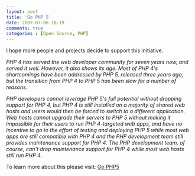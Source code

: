 ```yaml
---
layout: post
title: 'Go PHP 5'
date: 2007-07-06 18:19
comments: true
categories : [Open Source, PHP]
---  
```


I hope more people and projects decide to support this initiative.

<i>PHP 4 has served the web developer community for seven years now, and served it well. However, it also shows its age. Most of PHP 4's shortcomings have been addressed by PHP 5, released three years ago, but the transition from PHP 4 to PHP 5 has been slow for a number of reasons.

PHP developers cannot leverage PHP 5's full potential without dropping support for PHP 4, but PHP 4 is still installed on a majority of shared web hosts and users would then be forced to switch to a different application. Web hosts cannot upgrade their servers to PHP 5 without making it impossible for their users to run PHP 4-targeted web apps, and have no incentive to go to the effort of testing and deploying PHP 5 while most web apps are still compatible with PHP 4 and the PHP development team still provides maintenance support for PHP 4. The PHP development team, of course, can't drop maintenance support for PHP 4 while most web hosts still run PHP 4. 
</i>

To learn more about this please visit: <a href="http://gophp5.org/">Go PHP5</a>

